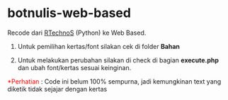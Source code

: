 # botnulis-web-based

Recode dari <a href="https://github.com/RTechnoS/bot_tulis">RTechnoS</a> (Python) ke Web Based.
<br>
1. Untuk pemilihan kertas/font silakan cek di folder <b>Bahan</b>

2. Untuk melakukan perubahan silakan di check di bagian <b>execute.php</b> dan ubah font/kertas sesuai keinginan.

<font color="red">*Perhatian</font> : Code ini belum 100% sempurna, jadi kemungkinan text yang diketik tidak sejajar dengan kertas
